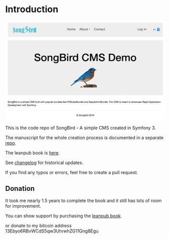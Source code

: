 # Introduction

![songbird cms](images/cms_final.png)

This is the code repo of SongBird - A simple CMS created in Symfony 3.

The manuscript for the whole creation process is documented in a separate [repo](https://github.com/bernardpeh/practical-symfony-3).

The leanpub book is [here](https://leanpub.com/practicalsymfony3/).

See [changelog](CHANGELOG.md) for historical updates.

If you find any typos or errors, feel free to create a pull request.

## Donation

It took me nearly 1.5 years to complete the book and it still has lots of room for improvement.

You can show support by purchasing the [leanpub book](https://leanpub.com/practicalsymfony3/).

or donate to my bitcoin address 13Ebyo6RBvWCdS5qw3UtvwhZG11Gng8Egu
